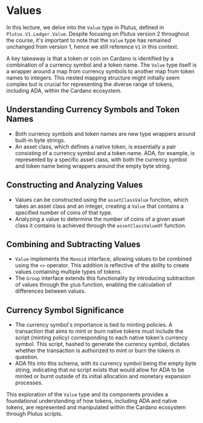 # Values

In this lecture, we delve into the `Value` type in Plutus, defined in `Plutus.V1.Ledger.Value`. Despite focusing on Plutus version 2 throughout the course, it's important to note that the `Value` type has remained unchanged from version 1, hence we still reference `V1` in this context.

A key takeaway is that a token or coin on Cardano is identified by a combination of a currency symbol and a token name. The `Value` type itself is a wrapper around a map from currency symbols to another map from token names to integers. This nested mapping structure might initially seem complex but is crucial for representing the diverse range of tokens, including ADA, within the Cardano ecosystem.

## Understanding Currency Symbols and Token Names

- Both currency symbols and token names are new type wrappers around built-in byte strings. 
- An asset class, which defines a native token, is essentially a pair consisting of a currency symbol and a token name. ADA, for example, is represented by a specific asset class, with both the currency symbol and token name being wrappers around the empty byte string.

## Constructing and Analyzing Values

- Values can be constructed using the `assetClassValue` function, which takes an asset class and an integer, creating a `Value` that contains a specified number of coins of that type.
- Analyzing a value to determine the number of coins of a given asset class it contains is achieved through the `assetClassValueOf` function.

## Combining and Subtracting Values

- `Value` implements the `Monoid` interface, allowing values to be combined using the `<>` operator. This addition is reflective of the ability to create values containing multiple types of tokens.
- The `Group` interface extends this functionality by introducing subtraction of values through the `gSub` function, enabling the calculation of differences between values.

## Currency Symbol Significance

- The currency symbol's importance is tied to minting policies. A transaction that aims to mint or burn native tokens must include the script (minting policy) corresponding to each native token's currency symbol. This script, hashed to generate the currency symbol, dictates whether the transaction is authorized to mint or burn the tokens in question.
- ADA fits into this schema, with its currency symbol being the empty byte string, indicating that no script exists that would allow for ADA to be minted or burnt outside of its initial allocation and monetary expansion processes.

This exploration of the `Value` type and its components provides a foundational understanding of how tokens, including ADA and native tokens, are represented and manipulated within the Cardano ecosystem through Plutus scripts.